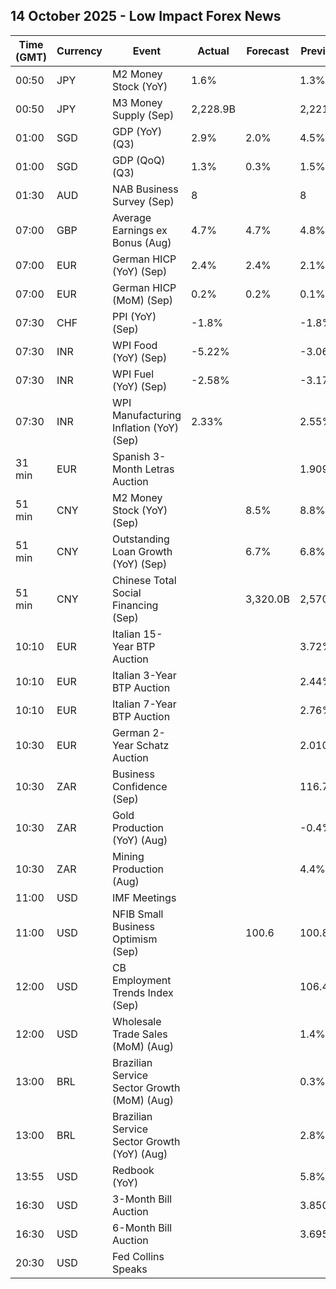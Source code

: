 ## 14 October 2025 - Low Impact Forex News

| Time (GMT) | Currency | Event | Actual | Forecast | Previous |
|------|----------|-------|--------|----------|----------|
| 00:50 | JPY | M2 Money Stock (YoY) | 1.6% |  | 1.3% |
| 00:50 | JPY | M3 Money Supply (Sep) | 2,228.9B |  | 2,221.9B |
| 01:00 | SGD | GDP (YoY) (Q3) | 2.9% | 2.0% | 4.5% |
| 01:00 | SGD | GDP (QoQ) (Q3) | 1.3% | 0.3% | 1.5% |
| 01:30 | AUD | NAB Business Survey (Sep) | 8 |  | 8 |
| 07:00 | GBP | Average Earnings ex Bonus (Aug) | 4.7% | 4.7% | 4.8% |
| 07:00 | EUR | German HICP (YoY) (Sep) | 2.4% | 2.4% | 2.1% |
| 07:00 | EUR | German HICP (MoM) (Sep) | 0.2% | 0.2% | 0.1% |
| 07:30 | CHF | PPI (YoY) (Sep) | -1.8% |  | -1.8% |
| 07:30 | INR | WPI Food (YoY) (Sep) | -5.22% |  | -3.06% |
| 07:30 | INR | WPI Fuel (YoY) (Sep) | -2.58% |  | -3.17% |
| 07:30 | INR | WPI Manufacturing Inflation (YoY) (Sep) | 2.33% |  | 2.55% |
| 31 min | EUR | Spanish 3-Month Letras Auction |  |  | 1.909% |
| 51 min | CNY | M2 Money Stock (YoY) (Sep) |  | 8.5% | 8.8% |
| 51 min | CNY | Outstanding Loan Growth (YoY) (Sep) |  | 6.7% | 6.8% |
| 51 min | CNY | Chinese Total Social Financing (Sep) |  | 3,320.0B | 2,570.0B |
| 10:10 | EUR | Italian 15-Year BTP Auction |  |  | 3.72% |
| 10:10 | EUR | Italian 3-Year BTP Auction |  |  | 2.44% |
| 10:10 | EUR | Italian 7-Year BTP Auction |  |  | 2.76% |
| 10:30 | EUR | German 2-Year Schatz Auction |  |  | 2.010% |
| 10:30 | ZAR | Business Confidence (Sep) |  |  | 116.7 |
| 10:30 | ZAR | Gold Production (YoY) (Aug) |  |  | -0.4% |
| 10:30 | ZAR | Mining Production (Aug) |  |  | 4.4% |
| 11:00 | USD | IMF Meetings |  |  |  |
| 11:00 | USD | NFIB Small Business Optimism (Sep) |  | 100.6 | 100.8 |
| 12:00 | USD | CB Employment Trends Index (Sep) |  |  | 106.41 |
| 12:00 | USD | Wholesale Trade Sales (MoM) (Aug) |  |  | 1.4% |
| 13:00 | BRL | Brazilian Service Sector Growth (MoM) (Aug) |  |  | 0.3% |
| 13:00 | BRL | Brazilian Service Sector Growth (YoY) (Aug) |  |  | 2.8% |
| 13:55 | USD | Redbook (YoY) |  |  | 5.8% |
| 16:30 | USD | 3-Month Bill Auction |  |  | 3.850% |
| 16:30 | USD | 6-Month Bill Auction |  |  | 3.695% |
| 20:30 | USD | Fed Collins Speaks |  |  |  |
